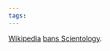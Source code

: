 ```yaml
---
tags: 
---
```


[Wikipedia](/wiki/Wikipedia) [bans Scientology](http://www.theregister.co.uk/2009/05/29/wikipedia_bans_scientology/).
